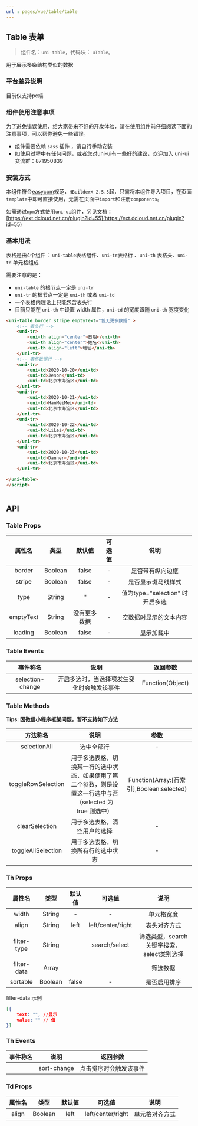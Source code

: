 ```yaml
---
url : pages/vue/table/table
---
```


## Table 表单
> 组件名：``uni-table``，代码块： `uTable`。

用于展示多条结构类似的数据

### 平台差异说明

目前仅支持pc端

### 组件使用注意事项

为了避免错误使用，给大家带来不好的开发体验，请在使用组件前仔细阅读下面的注意事项，可以帮你避免一些错误。

- 组件需要依赖 `sass` 插件 ，请自行手动安装
- 如使用过程中有任何问题，或者您对uni-ui有一些好的建议，欢迎加入 uni-ui 交流群：871950839

### 安装方式

本组件符合[easycom](https://uniapp.dcloud.io/collocation/pages?id=easycom)规范，`HBuilderX 2.5.5`起，只需将本组件导入项目，在页面`template`中即可直接使用，无需在页面中`import`和注册`components`。

如需通过`npm`方式使用`uni-ui`组件，另见文档：[https://ext.dcloud.net.cn/plugin?id=55](https://ext.dcloud.net.cn/plugin?id=55)


### 基本用法 
表格是由4个组件： `uni-table`表格组件、`uni-tr`表格行 、`uni-th` 表格头、`uni-td` 单元格组成

需要注意的是：
- `uni-table` 的根节点一定是 `uni-tr`
- `uni-tr` 的根节点一定是 `uni-th` 或者 `uni-td`
- 一个表格内理论上只能包含表头行
- 目前只能在 `uni-th` 中设置 width 属性，`uni-td` 的宽度跟随 `uni-th` 宽度变化


```html
<uni-table border stripe emptyText="暂无更多数据" >
	<!-- 表头行 -->
	<uni-tr>
		<uni-th align="center">日期</uni-th>
		<uni-th align="center">姓名</uni-th>
		<uni-th align="left">地址</uni-th>
	</uni-tr>
	<!-- 表格数据行 -->
	<uni-tr>
		<uni-td>2020-10-20</uni-td>
		<uni-td>Jeson</uni-td>
		<uni-td>北京市海淀区</uni-td>
	</uni-tr>
	<uni-tr>
		<uni-td>2020-10-21</uni-td>
		<uni-td>HanMeiMei</uni-td>
		<uni-td>北京市海淀区</uni-td>
	</uni-tr>
	<uni-tr>
		<uni-td>2020-10-22</uni-td>
		<uni-td>LiLei</uni-td>
		<uni-td>北京市海淀区</uni-td>
	</uni-tr>
	<uni-tr>
		<uni-td>2020-10-23</uni-td>
		<uni-td>Danner</uni-td>
		<uni-td>北京市海淀区</uni-td>
	</uni-tr>

</uni-table>
</script>
			 
```




## API

### Table Props

|属性名		| 类型			|默认值	 		| 可选值	| 说明|
|:-:			| :-:			|:-:			| :-:	| :-:	|
|border		| Boolean		| false			| -		| 是否带有纵向边框	|
|stripe		| Boolean		| false			| -		| 是否显示斑马线样式	|
|type			| String		| ''			| -			| 值为type="selection" 时开启多选|
|emptyText	| String		| 没有更多数据	| -		| 空数据时显示的文本内容	|
|loading		| Boolean		| false			| -		| 显示加载中|	

### Table Events

事件称名				|说明									| 返回参数			
:-:					|:-:									| :-:				
selection-change	| 开启多选时，当选择项发生变化时会触发该事件	| Function(Object)

### Table Methods
**Tips: 因微信小程序框架问题，暂不支持如下方法**

|方法称名							|说明				|参数|
|:-:								|:-:				|:-:|
|selectionAll				|选中全部行	|-	|
|toggleRowSelection	|用于多选表格，切换某一行的选中状态，如果使用了第二个参数，则是设置这一行选中与否（selected 为 true 则选中）	| Function(Array:[行索引],Boolean:selected)	|
|clearSelection	|用于多选表格，清空用户的选择	|-	|
|toggleAllSelection	|用于多选表格，切换所有行的选中状态	|-	|



### Th Props

|属性名		|类型		|默认值	 	|可选值				|说明|
|:-:			|:-:		|:-:			|	:-:				|:-:|
|width		|String	| -				|-					| 单元格宽度|
|align		|String	| left		|left/center/right	| 表头对齐方式|
|filter-type		|String	| 	|search/select	| 筛选类型，search关键字搜索，select类别选择|
|filter-data		|Array	| 	|| 筛选数据|
|sortable |Boolean| false		|- 	| 是否启用排序|

filter-data 示例
```json
[{
	text: "", //显示
	value: "" // 值
}]
```


### Th Events

|事件称名				|说明									| 返回参数			|
|:-:					|:-:									| :-:				|
||sort-change	| 点击排序时会触发该事件	| Function(Object)|


### Td Props

|属性名	|类型	|默认值	 	|可选值				|说明|
|:-:		|:-:		|:-:			|:-:				|:-:|
|align	|Boolean| left		|left/center/right	| 单元格对齐方式|
